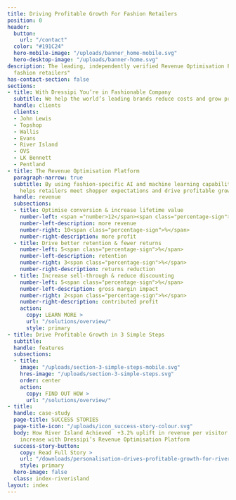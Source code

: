 ```yaml
---
title: Driving Profitable Growth For Fashion Retailers
position: 0
header:
  button:
    url: "/contact"
  color: "#191C24"
  hero-mobile-image: "/uploads/banner_home-mobile.svg"
  hero-desktop-image: "/uploads/banner-home.svg"
description: The leading, independently verified Revenue Optimisation Platform for
  fashion retailers"
has-contact-section: false
sections:
- title: With Dressipi You’re in Fashionable Company
  subtitle: We help the world’s leading brands reduce costs and grow profitably
  handle: clients
  clients:
  - John Lewis
  - Topshop
  - Wallis
  - Evans
  - River Island
  - OVS
  - LK Bennett
  - Pentland
- title: The Revenue Optimisation Platform
  paragraph-narrow: true
  subtitle: By using fashion-specific AI and machine learning capabilities, Dressipi
    helps retailers meet shopper expectations and drive profitable growth
  handle: revenue
  subsections:
  - title: Optimise conversion & increase lifetime value
    number-left: <span ="number>12</span><span class="percentage-sign">%</span>
    number-left-description: more revenue
    number-right: 10<span class="percentage-sign">%</span>
    number-right-description: more profit
  - title: Drive better retention & fewer returns
    number-left: 5<span class="percentage-sign">%</span>
    number-left-description: retention
    number-right: 3<span class="percentage-sign">%</span>
    number-right-description: returns reduction
  - title: Increase sell-through & reduce discounting
    number-left: 5<span class="percentage-sign">%</span>
    number-left-description: gross margin impact
    number-right: 2<span class="percentage-sign">%</span>
    number-right-description: contributed profit
    action:
      copy: LEARN MORE >
      url: "/solutions/overview/"
      style: primary
- title: Drive Profitable Growth in 3 Simple Steps
  subtitle: 
  handle: features
  subsections:
  - title: 
    image: "/uploads/section-3-simple-steps-mobile.svg"
    hres-image: "/uploads/section-3-simple-steps.svg"
    order: center
    action:
      copy: FIND OUT HOW >
      url: "/solutions/overview/"
- title: 
  handle: case-study
  page-title: SUCCESS STORIES
  page-title-icon: "/uploads/icon_success-story-colour.svg"
  body: How River Island Achieved  +3.2% uplift in revenue per visitor and +20% AOV
    increase with Dressipi’s Revenue Optimisation Platform
  success-story-button:
    copy: Read Full Story >
    url: "/downloads/personalisation-drives-profitable-growth-for-river-island/"
    style: primary
  hero-image: false
  class: index-riverisland
layout: index
---
```


